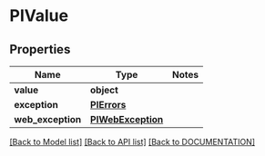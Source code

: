 # PIValue

## Properties
Name | Type | Notes
------------ | ------------- | -------------
**value** | **object**
**exception** | **[**PIErrors**](../models/PIErrors.md)**
**web_exception** | **[**PIWebException**](../models/PIWebException.md)**

[[Back to Model list]](../../DOCUMENTATION.md#documentation-for-models) [[Back to API list]](../../DOCUMENTATION.md#documentation-for-api-endpoints) [[Back to DOCUMENTATION]](../../DOCUMENTATION.md)

